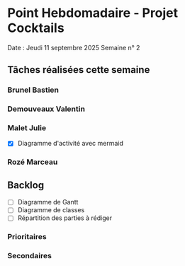 # Point Hebdomadaire - Projet Cocktails

Date : Jeudi 11 septembre 2025
Semaine n° 2

## Tâches réalisées cette semaine

### Brunel Bastien


### Demouveaux Valentin


### Malet Julie

- [x] Diagramme d'activité avec mermaid

### Rozé Marceau





## Backlog

- [ ] Diagramme de Gantt
- [ ] Diagramme de classes
- [ ] Répartition des parties à rédiger

### Prioritaires


### Secondaires

